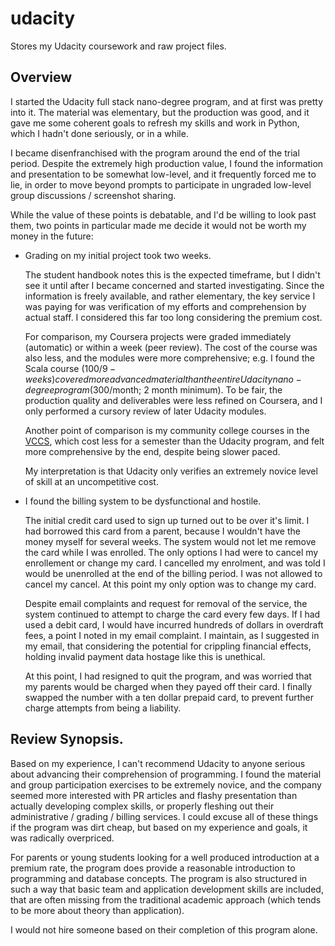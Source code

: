# udacity
Stores my Udacity coursework and raw project files.

## Overview

I started the Udacity full stack nano-degree program, and at first was pretty into it.
The material was elementary, but the production was good, and it gave me some coherent
goals to refresh my skills and work in Python, which I hadn't done seriously, or in a while.

I became disenfranchised with the program around the end of the trial period.  Despite the extremely high production value, I found the information and presentation to be somewhat low-level, and it frequently forced me to lie, in order to move beyond prompts to participate in ungraded low-level group discussions / screenshot sharing.  

While the value of these points is debatable, and I'd be willing to look past them, two points in particular made me decide it would not be worth my money in the future:

* Grading on my initial project took two weeks.  
  
  The student handbook notes this is the expected timeframe, but I didn't see it until after I became concerned and started investigating.  Since the information is freely available, and rather elementary, the key service I was paying for was verification of my efforts and comprehension by actual staff.  I considered this far too long considering the premium cost.  
  
  For comparison, my Coursera projects were graded immediately (automatic) or within a week (peer review).  The cost of the course was also less, and the modules were more comprehensive; e.g. I found the Scala course ($100/9-weeks) covered more advanced material than the entire Udacity nano-degree program ($300/month; 2 month minimum).  To be fair, the production quality and deliverables were less refined on Coursera, and I only performed a cursory review of later Udacity modules.  
  
  Another point of comparison is my community college courses in the [VCCS](http://www.vccs.edu/ "Virginia Community College System"), which cost less for a semester than the Udacity program, and felt more comprehensive by the end, despite being slower paced.

  My interpretation is that Udacity only verifies an extremely novice level of skill at an uncompetitive cost.
  
* I found the billing system to be dysfunctional and hostile.

  The initial credit card used to sign up turned out to be over it's limit.  I had borrowed this card from a parent, because I wouldn't have the money myself for several weeks.  The system would not let me remove the card while I was enrolled.  The only options I had were to cancel my enrollement or change my card.  I cancelled my enrolment, and was told I would be unenrolled at the end of the billing period.  I was not allowed to cancel my cancel.  At this point my only option was to change my card.
  
  Despite email complaints and request for removal of the service, the system continued to attempt to charge the card every few days.  If I had used a debit card, I would have incurred hundreds of dollars in overdraft fees, a point I noted in my email complaint.  I maintain, as I suggested in my email, that considering the potential for crippling financial effects, holding invalid payment data hostage like this is unethical.   
  
  At this point, I had resigned to quit the program, and was worried that my parents would be charged when they payed off their card.  I finally swapped the number with a ten dollar prepaid card, to prevent further charge attempts from being a liability.

## Review Synopsis.

Based on my experience, I can't recommend Udacity to anyone serious about advancing their comprehension of programming.  I found the material and group participation exercises to be extremely novice, and the company seemed more interested with PR articles and flashy presentation than actually developing complex skills, or properly fleshing out their administrative / grading / billing services.  I could excuse all of these things if the program was dirt cheap, but based on my experience and goals, it was radically overpriced.

For parents or young students looking for a well produced introduction at a premium rate, the program does provide a reasonable introduction to programming and database concepts.  The program is also structured in such a way that basic team and application development skills are included, that are often missing from the traditional academic approach (which tends to be more about theory than application).

I would not hire someone based on their completion of this program alone.
